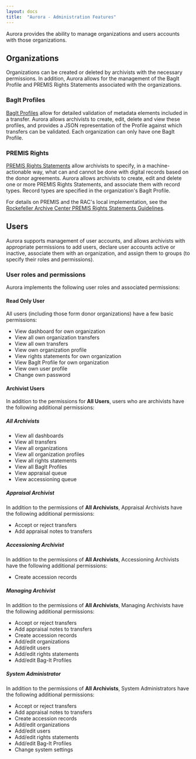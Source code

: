 ```yaml
---
layout: docs
title:  "Aurora - Administration Features"
---
```


Aurora provides the ability to manage organizations and users accounts with those organizations.

## Organizations

Organizations can be created or deleted by archivists with the necessary permissions. In addition, Aurora allows for the management of the BagIt Profile and PREMIS Rights Statements associated with the organizations.


### BagIt Profiles

[BagIt Profiles](https://github.com/bagit-profiles/bagit-profiles) allow for detailed validation of metadata elements included in a transfer. Aurora allows archivists to create, edit, delete and view these profiles, and provides a JSON representation of the Profile against which transfers can be validated. Each organization can only have one BagIt Profile.

### PREMIS Rights

[PREMIS Rights Statements](https://www.loc.gov/standards/premis/understanding-premis.pdf) allow archivists to specify, in a machine-actionable way, what can and cannot be done with digital records based on the donor agreements. Aurora allows archivists to create, edit and delete one or more PREMIS Rights Statements, and associate them with record types. Record types are specified in the organization's BagIt Profile.

For details on PREMIS and the RAC's local implementation, see the [Rockefeller Archive Center PREMIS Rights Statements Guidelines](http://docs.rockarch.org/premis-rights-guidelines/).

## Users

Aurora supports management of user accounts, and allows archivists with appropriate permissions to add users, declare user accounts active or inactive, associate them with an organization, and assign them to groups (to specify their roles and permissions).

### User roles and permissions

Aurora implements the following user roles and associated permissions:

#### Read Only User

All users (including those form donor organizations) have a few basic permissions:

*  View dashboard for own organization
*  View all own organization transfers
*  View all own transfers
*  View own organization profile
*  View rights statements for own organization
*  View BagIt Profile for own organization
*  View own user profile
*  Change own password

#### Archivist Users

In addition to the permissions for **All Users**, users who are archivists have the following additional permissions:

##### All Archivists
*  View all dashboards
*  View all transfers
*  View all organizations
*  View all organization profiles
*  View all rights statements
*  View all BagIt Profiles
*  View appraisal queue
*  View accessioning queue

##### Appraisal Archivist

In addition to the permissions of **All Archivists**, Appraisal Archivists have the following additional permissions:

*  Accept or reject transfers
*  Add appraisal notes to transfers

##### Accessioning Archivist

In addition to the permissions of **All Archivists**, Accessioning Archivists have the following additional permissions:

*  Create accession records

##### Managing Archivist

In addition to the permissions of **All Archivists**, Managing Archivists have the following additional permissions:

*  Accept or reject transfers
*  Add appraisal notes to transfers
*  Create accession records
*  Add/edit organizations
*  Add/edit users
*  Add/edit rights statements
*  Add/edit Bag-It Profiles

##### System Administrator

In addition to the permissions of **All Archivists**, System Administrators have the following additional permissions:

*  Accept or reject transfers
*  Add appraisal notes to transfers
*  Create accession records
*  Add/edit organizations
*  Add/edit users
*  Add/edit rights statements
*  Add/edit Bag-It Profiles
*  Change system settings
